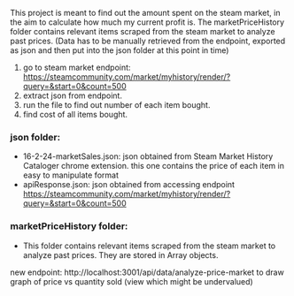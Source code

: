 This project is meant to find out the amount spent on the steam market, in the aim to calculate how much my current profit is. The marketPriceHistory folder contains relevant items scraped from the steam market to analyze past prices. (Data has to be manually retrieved from the endpoint, exported as json and then put into the json folder at this point in time)

1. go to steam market endpoint: https://steamcommunity.com/market/myhistory/render/?query=&start=0&count=500
2. extract json from endpoint.
3. run the file to find out number of each item bought.
4. find cost of all items bought.

### json folder:

- 16-2-24-marketSales.json: json obtained from Steam Market History Cataloger chrome extension. this one contains the price of each item in easy to manipulate format
- apiResponse.json: json obtained from accessing endpoint https://steamcommunity.com/market/myhistory/render/?query=&start=0&count=500

### marketPriceHistory folder:

- This folder contains relevant items scraped from the steam market to analyze past prices. They are stored in Array objects.

new endpoint: http://localhost:3001/api/data/analyze-price-market to draw graph of price vs quantity sold (view which might be undervalued)
